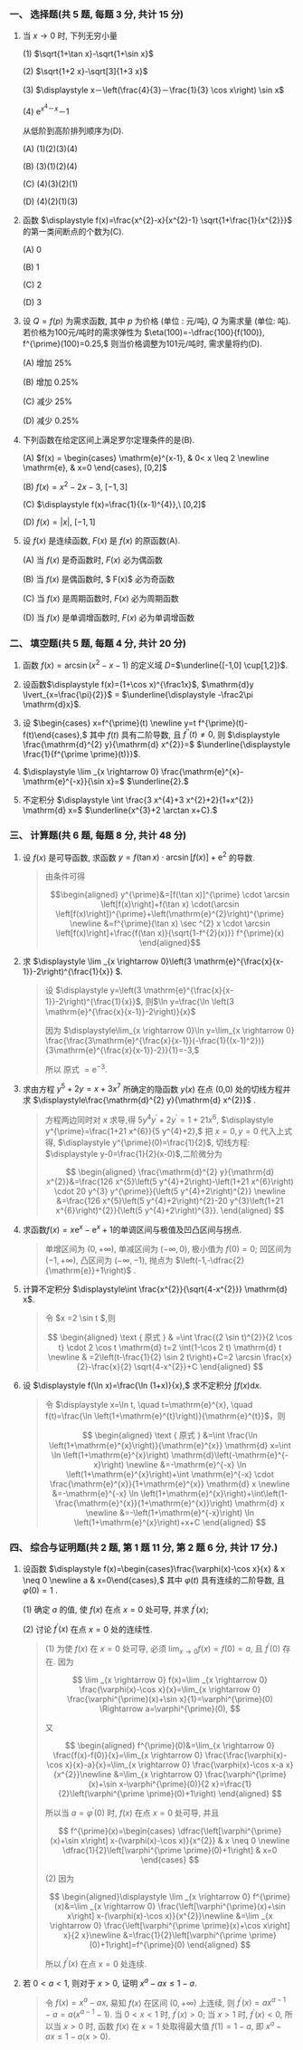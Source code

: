 ### 一、 选择题(共 5 题,  每题 3 分,  共计 15 分)

1. 当 $x \rightarrow 0$ 时, 下列无穷小量

   (1) $\sqrt{1+\tan x}-\sqrt{1+\sin x}$

   (2) $\sqrt{1+2 x}-\sqrt[3]{1+3 x}$ 

   (3) $\displaystyle x－\left(\frac{4}{3}－\frac{1}{3} \cos x\right) \sin x$

   (4) $\displaystyle \mathrm{e}^{x^4－ x}－1$

   从低阶到高阶排列顺序为(D).

   (A) (1)(2)(3)(4)

   (B) (3)(1)(2)(4)

   (C) (4)(3)(2)(1)

   (D) (4)(2)(1)(3)




2. 函数 $\displaystyle f(x)=\frac{x^{2}-x}{x^{2}-1} \sqrt{1+\frac{1}{x^{2}}}$ 的第一类间断点的个数为(C).

   (A) 0   

   (B) 1  

   (C) 2  

   (D) 3

   

3. 设 $Q=f(p)$ 为需求函数, 其中 $p$ 为价格 (单位 : 元/吨), $Q$ 为需求量 (单位:  吨). 若价格为100元/吨时的需求弹性为 $\eta(100)=-\dfrac{100}{f(100)}, f^{\prime}(100)=0.25,$ 则当价格调整为101元/吨时, 需求量将约(D).

   (A) 增加 $25 \%$

   (B) 增加 $0.25 \%$

   (C) 减少 $25 \%$

   (D) 减少 $0.25 \%$

   

4. 下列函数在给定区间上满足罗尔定理条件的是(B).

   (A) $f(x) = \begin{cases} \mathrm{e}^{x-1}, & 0< x \leq 2 \newline  \mathrm{e}, & x=0 \end{cases}, [0,2]$ 

   (B) $f(x)=x^{2}-2 x-3, \ [-1,3]$

   (C) $\displaystyle f(x)=\frac{1}{(x-1)^{4}},\ [0,2]$

   (D) $f(x)=\lvert x\rvert,\ [-1,1]$

   

5. 设 $f(x)$ 是连续函数, $F(x)$ 是 $f(x)$ 的原函数(A).

   (A) 当 $f(x)$ 是奇函数时, $F(x)$ 必为偶函数

   (B) 当 $f(x)$ 是偶函数时, $ F(x)$ 必为奇函数

   (C) 当 $f(x)$ 是周期函数时, $F(x)$ 必为周期函数

   (D) 当 $f(x)$ 是单调增函数时, $F(x)$ 必为单调增函数

 


### 二、 填空题(共 5 题,  每题 4 分,  共计 20 分)

1. 函数 $f(x)=\arcsin \left(x^{2}-x-1\right)$ 的定义域 $D=$$\underline{[-1,0] \cup[1,2]}$.




2. 设函数$\displaystyle f(x)=(1+\cos x)^{\frac1x}$, $\mathrm{d}y \lvert_{x=\frac{\pi}{2}}$ = $\underline{\displaystyle -\frac2\pi \mathrm{d}x}$.

 

3. 设 $\begin{cases} x=f^{\prime}(t) \newline y=t f^{\prime}(t)-f(t)\end{cases},$ 其中 $f(t)$ 具有二阶导数, 且 $f^{\prime \prime}(t) \neq 0,$ 则 $\displaystyle \frac{\mathrm{d}^{2} y}{\mathrm{d} x^{2}}=$ $\underline{\displaystyle \frac{1}{f^{\prime \prime}(t)}}$.

 

4. $\displaystyle  \lim _{x \rightarrow 0} \frac{\mathrm{e}^{x}-\mathrm{e}^{-x}}{\sin x}=$ $\underline{2}.$

   


5. 不定积分 $\displaystyle \int \frac{3 x^{4}+3 x^{2}+2}{1+x^{2}} \mathrm{d} x=$ $\underline{x^{3}+2 \arctan x+C}.$



### 三、 计算题(共 6 题,  每题 8 分,  共计 48 分)


1. 设 $f(x)$ 是可导函数, 求函数 $y=f(\tan x) \cdot \arcsin \left[f(x)\right]+\mathrm{e}^{2}$ 的导数.

   > 由条件可得
   > 
   > $$\begin{aligned}
   > 	y^{\prime}&=[f(\tan x)]^{\prime} \cdot \arcsin \left[f(x)\right]+f(\tan x) \cdot(\arcsin \left[f(x)\right])^{\prime}+\left(\mathrm{e}^{2}\right)^{\prime} \newline
   > 	&=f^{\prime}(\tan x) \sec ^{2} x \cdot \arcsin \left[f(x)\right]+\frac{f(\tan x)}{\sqrt{1-f^{2}(x)}} f^{\prime}(x)
   > 	\end{aligned}$$
   >
   > 


2. 求  $\displaystyle \lim _{x \rightarrow 0}\left(3 \mathrm{e}^{\frac{x}{x-1}}-2\right)^{\frac{1}{x}} $.

   > 设 $\displaystyle y=\left(3 \mathrm{e}^{\frac{x}{x-1}}-2\right)^{\frac{1}{x}}$, 则$\ln y=\frac{\ln \left(3 \mathrm{e}^{\frac{x}{x-1}}-2\right)}{x}$
   >
   > 因为 $\displaystyle\lim_{x \rightarrow 0}\ln y=\lim_{x \rightarrow 0} \frac{\frac{3\mathrm{e}^{\frac{x}{x-1}}(-\frac{1}{(x-1)^2})}{3\mathrm{e}^{\frac{x}{x-1}}-2}}{1}=-3,$
   >
   > 所以 原式 $=\mathrm{e}^{-3}$.	
   > 	


3. 求由方程 $y^{5}+2 y=x+3 x^{7}$ 所确定的隐函数 $y(x)$ 在点 (0,0) 处的切线方程并求 $\displaystyle\frac{\mathrm{d}^{2} y}{\mathrm{d} x^{2}}$ .

   > 方程两边同时对 $x$ 求导,得 $5 y^{4} y^{\prime}+2 y^{\prime}=1+21 x^{6}$, 
   > $\displaystyle y^{\prime}=\frac{1+21 x^{6}}{5 y^{4}+2},$ 把 $x=0, y=0$ 代入上式得, $\displaystyle y^{\prime}(0)=\frac{1}{2}$,
   > 切线方程: $\displaystyle y-0=\frac{1}{2}(x-0)$,二阶微分为
   > 
   > $$
   > \begin{aligned}
   > 	\frac{\mathrm{d}^{2} y}{\mathrm{d} x^{2}}&=\frac{126 x^{5}\left(5 y^{4}+2\right)-\left(1+21 x^{6}\right) \cdot 20 y^{3} y^{\prime}}{\left(5 y^{4}+2\right)^{2}} \newline
   >    &=\frac{126 x^{5}\left(5 y^{4}+2\right)^{2}-20 y^{3}\left(1+21 x^{6}\right)^{2}}{\left(5 y^{4}+2\right)^{3}}.
   > 	\end{aligned}
   > $$
   >
   >

4. 求函数$f(x)=x\mathrm{e}^x-\mathrm{e}^x+1$的单调区间与极值及凹凸区间与拐点.

   > 单增区间为 $(0,+\infty),$ 单减区间为 $(-\infty, 0),$ 极小值为 $f(0)=0$;
   > 凹区间为 $(-1,+\infty),$ 凸区间为 $(-\infty,-1),$ 抛点为 $\left(-1,-\dfrac{2}{\mathrm{e}}+1\right)$ .

5. 计算不定积分 $\displaystyle\int \frac{x^{2}}{\sqrt{4-x^{2}}} \mathrm{d} x$.

   > 令  $x =2 \sin t $,则
   > 
   > $$
   > \begin{aligned}
   > \text { 原式 } & =\int \frac{(2 \sin t)^{2}}{2 \cos t} \cdot 2 \cos t \mathrm{d} t=2 \int(1-\cos 2 t) \mathrm{d} t \newline
   >  & =2\left(t-\frac{1}{2} \sin 2 t\right)+C=2 \arcsin \frac{x}{2}-\frac{x}{2} \sqrt{4-x^{2}}+C
   > \end{aligned}
   > $$
   >


6. 设 $\displaystyle f(\ln x)=\frac{\ln (1+x)}{x},$ 求不定积分 $\displaystyle\int f(x) \mathrm{d} x$.

   > 令 $\displaystyle x=\ln t, \quad t=\mathrm{e}^{x}, \quad f(t)=\frac{\ln \left(1+\mathrm{e}^{t}\right)}{\mathrm{e}^{t}}$，则
   >
   > $$
   > \begin{aligned}
   > \text { 原式 } &=\int \frac{\ln \left(1+\mathrm{e}^{x}\right)}{\mathrm{e}^{x}} \mathrm{d} x=\int \ln \left(1+\mathrm{e}^{x}\right) \mathrm{d}\left(-\mathrm{e}^{-x}\right) \newline
   > &=-\mathrm{e}^{-x} \ln \left(1+\mathrm{e}^{x}\right)+\int \mathrm{e}^{-x} \cdot \frac{\mathrm{e}^{x}}{1+\mathrm{e}^{x}} \mathrm{d} x \newline
   > &=-\mathrm{e}^{-x} \ln \left(1+\mathrm{e}^{x}\right)+\int\left(1-\frac{\mathrm{e}^{x}}{1+\mathrm{e}^{x}}\right) \mathrm{d} x \newline
   > &=-\left(1+\mathrm{e}^{-x}\right) \ln \left(1+\mathrm{e}^{x}\right)+x+C
   > \end{aligned}
   > $$
   >

### 四、 综合与证明题(共 2 题,  第 1 题 11 分,  第 2 题 6 分,  共计 17 分.)

1. 设函数 $\displaystyle f(x)=\begin{cases}\frac{\varphi(x)-\cos x}{x} & x \neq 0 \newline a & x=0\end{cases},$ 其中 $\varphi(t)$ 具有连续的二阶导数, 且 $\varphi(0)=1$ .

   (1) 确定 $a$ 的值, 使 $f(x)$ 在点 $x=0$ 处可导, 并求 $f^{\prime}(x)$;

   (2) 讨论 $f^{\prime}(x)$ 在点 $x=0$ 处的连续性.

   > (1) 为使 $f(x)$ 在 $x=0$ 处可导, 必须 $\displaystyle \lim_{x \rightarrow 0} f(x)=f(0)=a,$ 且 $f^{\prime}(0)$ 存在.
   > 因为
   > 
   > $$
   > \lim _{x \rightarrow 0} f(x)=\lim _{x \rightarrow 0} \frac{\varphi(x)-\cos x}{x}=\lim_{x \rightarrow 0} \frac{\varphi^{\prime}(x)+\sin x}{1}=\varphi^{\prime}(0) \Rightarrow a=\varphi^{\prime}(0),
   > $$
   > 
   > 又
   >
   > $$
   > \begin{aligned} f^{\prime}(0)&=\lim_{x \rightarrow 0} \frac{f(x)-f(0)}{x}=\lim_{x \rightarrow 0} \frac{\frac{\varphi(x)-\cos x}{x}-a}{x}=\lim_{x \rightarrow 0} \frac{\varphi(x)-\cos x-a x}{x^{2}}\newline
   > 	&=\lim_{x \rightarrow 0} \frac{\varphi^{\prime}(x)+\sin x-\varphi^{\prime}(0)}{2 x}=\frac{1}{2}\left(\varphi^{\prime \prime}(0)+1\right)
   > 	\end{aligned}
   > $$
   >
   > 所以当 $a=\varphi^{\prime}(0)$ 时, $f(x)$ 在点 $x=0$ 处可导, 并且
   >
   > $$
   > f^{\prime}(x)=\begin{cases}
   > 	\dfrac{\left[\varphi^{\prime}(x)+\sin x\right] x-(\varphi(x)-\cos x)}{x^{2}} & x \neq 0 \newline
   > 	\dfrac{1}{2}\left[\varphi^{\prime \prime}(0)+1\right] & x=0
   > 	\end{cases}
   > $$
   >
   > (2) 因为 
   >
   > $$
   > \begin{aligned}\displaystyle \lim _{x \rightarrow 0} f^{\prime}(x)&=\lim _{x \rightarrow 0} \frac{\left[\varphi^{\prime}(x)+\sin x\right] x-(\varphi(x)-\cos x)}{x^{2}}\newline &=\lim _{x \rightarrow 0} \frac{\left[\varphi^{\prime \prime}(x)+\cos x\right] x}{2 x}\newline
   > &=\frac{1}{2}\left[\varphi^{\prime \prime}(0)+1\right]=f^{\prime}(0)
   > \end{aligned}
   > $$
   >
   > 所以 $f^{\prime}(x)$ 在点 $x=0$ 处连续.


2. 若 $0< a < 1,$ 则对于 $x>0,$ 证明 $x^{a}-a x \leq 1-a$.

   > 令 $f(x)=x^{a}-a x,$ 易知 $f(x)$ 在区间 $(0,+\infty)$ 上连续, 则 $f^{\prime}(x)=a x^{a-1}-a=a\left(x^{a-1}-1\right).$
   > 当 $0<x<1$ 时, $f^{\prime}(x)>0 ;$ 当 $x>1$ 时, $f^{\prime}(x)<0$, 所以当 $x>0$ 时, 函数 $f(x)$ 在 $x=1$ 处取得最大值 $f(1)=1-a,$ 即 $x^{a}-a x \leq 1-a(x>0).$



